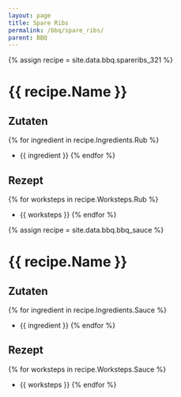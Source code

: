 ```yaml
---
layout: page
title: Spare Ribs
permalink: /bbq/spare_ribs/
parent: BBQ
---
```

{% assign recipe = site.data.bbq.spareribs_321 %}

# {{ recipe.Name }}
## Zutaten
{% for ingredient in recipe.Ingredients.Rub %}
- {{ ingredient }}
{% endfor %}

## Rezept
{% for worksteps in recipe.Worksteps.Rub %}
- {{ worksteps }}
{% endfor %}


{% assign recipe = site.data.bbq.bbq_sauce %}

# {{ recipe.Name }}
## Zutaten
{% for ingredient in recipe.Ingredients.Sauce %}
- {{ ingredient }}
{% endfor %}

## Rezept
{% for worksteps in recipe.Worksteps.Sauce %}
- {{ worksteps }}
{% endfor %}

